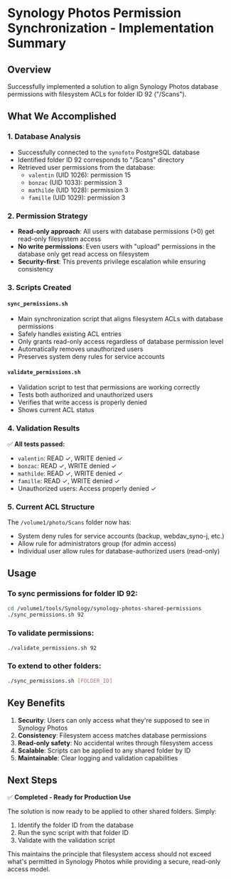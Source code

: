 # Synology Photos Permission Synchronization - Implementation Summary

## Overview

Successfully implemented a solution to align Synology Photos database permissions with filesystem ACLs for folder ID 92 ("/Scans").

## What We Accomplished

### 1. Database Analysis
- Successfully connected to the `synofoto` PostgreSQL database
- Identified folder ID 92 corresponds to "/Scans" directory
- Retrieved user permissions from the database:
  - `valentin` (UID 1026): permission 15
  - `bonzac` (UID 1033): permission 3  
  - `mathilde` (UID 1028): permission 3
  - `famille` (UID 1029): permission 3

### 2. Permission Strategy
- **Read-only approach**: All users with database permissions (>0) get read-only filesystem access
- **No write permissions**: Even users with "upload" permissions in the database only get read access on filesystem
- **Security-first**: This prevents privilege escalation while ensuring consistency

### 3. Scripts Created

#### `sync_permissions.sh`
- Main synchronization script that aligns filesystem ACLs with database permissions
- Safely handles existing ACL entries
- Only grants read-only access regardless of database permission level
- Automatically removes unauthorized users
- Preserves system deny rules for service accounts

#### `validate_permissions.sh`  
- Validation script to test that permissions are working correctly
- Tests both authorized and unauthorized users
- Verifies that write access is properly denied
- Shows current ACL status

### 4. Validation Results

✅ **All tests passed:**
- `valentin`: READ ✓, WRITE denied ✓
- `bonzac`: READ ✓, WRITE denied ✓  
- `mathilde`: READ ✓, WRITE denied ✓
- `famille`: READ ✓, WRITE denied ✓
- Unauthorized users: Access properly denied ✓

### 5. Current ACL Structure

The `/volume1/photo/Scans` folder now has:
- System deny rules for service accounts (backup, webdav_syno-j, etc.)
- Allow rule for administrators group (for admin access)
- Individual user allow rules for database-authorized users (read-only)

## Usage

### To sync permissions for folder ID 92:
```bash
cd /volume1/tools/Synology/synology-photos-shared-permissions
./sync_permissions.sh 92
```

### To validate permissions:
```bash
./validate_permissions.sh 92
```

### To extend to other folders:
```bash
./sync_permissions.sh [FOLDER_ID]
```

## Key Benefits

1. **Security**: Users can only access what they're supposed to see in Synology Photos
2. **Consistency**: Filesystem access matches database permissions
3. **Read-only safety**: No accidental writes through filesystem access
4. **Scalable**: Scripts can be applied to any shared folder by ID
5. **Maintainable**: Clear logging and validation capabilities

## Next Steps

✅ **Completed - Ready for Production Use**

The solution is now ready to be applied to other shared folders. Simply:
1. Identify the folder ID from the database
2. Run the sync script with that folder ID
3. Validate with the validation script

This maintains the principle that filesystem access should not exceed what's permitted in Synology Photos while providing a secure, read-only access model.
